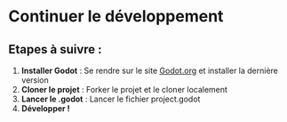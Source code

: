 # Continuer le développement 

## Etapes à suivre : 

1. **Installer Godot** : Se rendre sur le site [Godot.org](https://godotengine.org/) et installer la dernière version
1. **Cloner le projet** : Forker le projet et le cloner localement
1. **Lancer le .godot** : Lancer le fichier project.godot 
1. **Développer !**